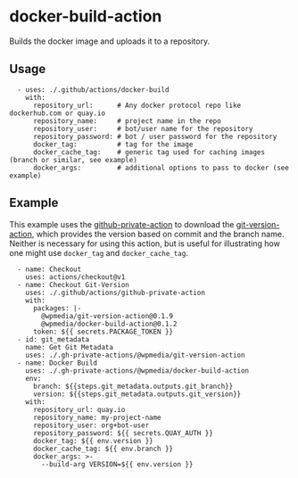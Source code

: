# docker-build-action

Builds the docker image and uploads it to a repository.

## Usage

      - uses: ./.github/actions/docker-build
        with:
          repository_url:      # Any docker protocol repo like dockerhub.com or quay.io
          repository_name:     # project name in the repo
          repository_user:     # bot/user name for the repository
          repository_password: # bot / user password for the repository
          docker_tag:          # tag for the image
          docker_cache_tag:    # generic tag used for caching images (branch or similar, see example)
          docker_args:         # additional options to pass to docker (see example)

## Example

This example uses the [github-private-action](https://github.com/WPMedia/github-private-action) to download the [git-version-action](https://github.com/WPMedia/git-version-action), which provides the version based on commit and the branch name. Neither is necessary for using this action, but is useful for illustrating how one might use `docker_tag` and `docker_cache_tag`.

      - name: Checkout
        uses: actions/checkout@v1
      - name: Checkout Git-Version
        uses: ./.github/actions/github-private-action
        with:
          packages: |-
            @wpmedia/git-version-action@0.1.9
            @wpmedia/docker-build-action@0.1.2
          token: ${{ secrets.PACKAGE_TOKEN }}
      - id: git_metadata
        name: Get Git Metadata
        uses: ./.gh-private-actions/@wpmedia/git-version-action
      - name: Docker Build
        uses: ./.gh-private-actions/@wpmedia/docker-build-action
        env:
          branch: ${{steps.git_metadata.outputs.git_branch}}
          version: ${{steps.git_metadata.outputs.git_version}}
        with:
          repository_url: quay.io
          repository_name: my-project-name
          repository_user: org+bot-user
          repository_password: ${{ secrets.QUAY_AUTH }}
          docker_tag: ${{ env.version }}
          docker_cache_tag: ${{ env.branch }}
          docker_args: >-
            --build-arg VERSION=${{ env.version }}
